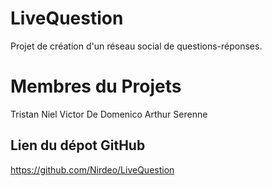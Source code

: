 ﻿# LiveQuestion
Projet de création d'un réseau social de questions-réponses.

# Membres du Projets
Tristan Niel
Victor De Domenico
Arthur Serenne

## Lien du dépot GitHub
https://github.com/Nirdeo/LiveQuestion